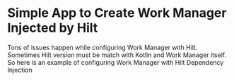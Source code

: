 # Simple App to Create Work Manager Injected by Hilt

Tons of issues happen while configuring Work Manager with Hilt. Sometimes Hilt version must be match with Kotlin and Work Manager itself. So here is an example of configuring Work Manager with Hilt Dependency Injection
